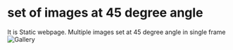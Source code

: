 # set of images at 45 degree angle
 It is Static webpage.
 Multiple images set at 45 degree angle in single frame
![Gallery](https://github.com/Pragnya7Prajapati/set-of-images-at-45-degree-angle/assets/142715731/63d561d7-a01d-4316-8d45-844ee700eeb4)

